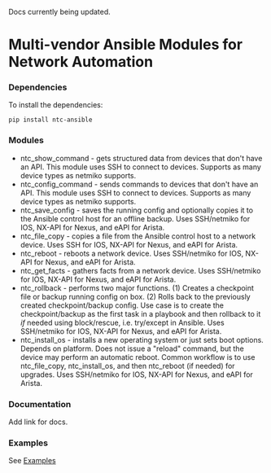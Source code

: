 
Docs currently being updated.

# Multi-vendor Ansible Modules for Network Automation

### Dependencies

To install the dependencies:

```
pip install ntc-ansible
```


### Modules

  * ntc_show_command - gets structured data from devices that don't have an API.  This module uses SSH to connect to devices.  Supports as many device types as netmiko supports.
  * ntc_config_command - sends commands to devices that don't have an API.  This module uses SSH to connect to devices.  Supports as many device types as netmiko supports.
  * ntc_save_config - saves the running config and optionally copies it to the Ansible control host for an offline backup.  Uses SSH/netmiko for IOS, NX-API for Nexus, and eAPI for Arista.
  * ntc_file_copy - copies a file from the Ansible control host to a network device. Uses SSH for IOS, NX-API for Nexus, and eAPI for Arista.
  * ntc_reboot - reboots a network device. Uses SSH/netmiko for IOS, NX-API for Nexus, and eAPI for Arista.
  * ntc_get_facts - gathers facts from a network device.  Uses SSH/netmiko for IOS, NX-API for Nexus, and eAPI for Arista.
  * ntc_rollback - performs two major functions.  (1) Creates a checkpoint file or backup running config on box. (2) Rolls back to the previously created checkpoint/backup config.  Use case is to create the checkpoint/backup as the first task in a playbook and then rollback to it _if_ needed using block/rescue, i.e. try/except in Ansible. Uses SSH/netmiko for IOS, NX-API for Nexus, and eAPI for Arista.
  * ntc_install_os - installs a new operating system or just sets boot options.  Depends on platform.  Does not issue a "reload" command, but the device may perform an automatic reboot.  Common workflow is to use ntc_file_copy, ntc_install_os, and then ntc_reboot (if needed) for upgrades.  Uses SSH/netmiko for IOS, NX-API for Nexus, and eAPI for Arista.


### Documentation

Add link for docs.

### Examples

See [Examples](examples.md)
